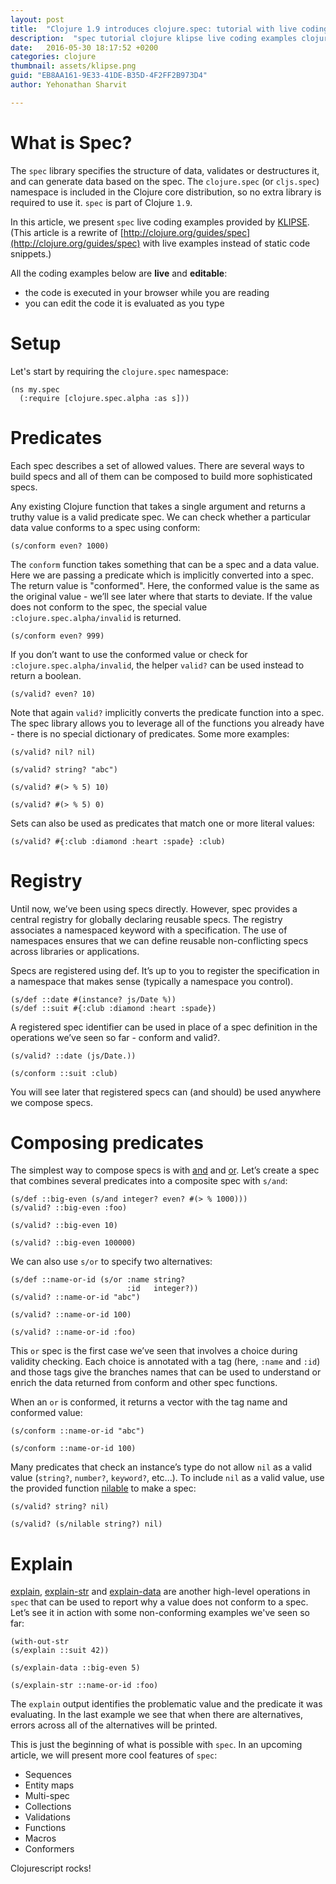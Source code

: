 ```yaml
---
layout: post
title:  "Clojure 1.9 introduces clojure.spec: tutorial with live coding examples #cljklipse @viebel"
description:  "spec tutorial clojure klipse live coding examples clojurescript cljs"
date:   2016-05-30 18:17:52 +0200
categories: clojure
thumbnail: assets/klipse.png
guid: "EB8AA161-9E33-41DE-B35D-4F2FF2B973D4"
author: Yehonathan Sharvit

---
```


# What is Spec?

The `spec` library specifies the structure of data, validates or destructures it, and can generate data based on the spec. The `clojure.spec` (or `cljs.spec`) namespace is included in the Clojure core distribution, so no extra library is required to use it. `spec` is part of Clojure `1.9`.


In this article, we present `spec` live coding examples provided by [KLIPSE][app-url]. (This article is a rewrite of [http://clojure.org/guides/spec](http://clojure.org/guides/spec) with live examples instead of static code snippets.)

All the coding examples below are **live** and **editable**:

- the code is executed in your browser while you are reading
- you can edit the code it is evaluated as you type

# Setup

Let's start by requiring the `clojure.spec` namespace: 


~~~klipse
(ns my.spec
  (:require [clojure.spec.alpha :as s]))
~~~

# Predicates

Each spec describes a set of allowed values. There are several ways to build specs and all of them can be composed to build more sophisticated specs.

Any existing Clojure function that takes a single argument and returns a truthy value is a valid predicate spec. We can check whether a particular data value conforms to a spec using conform:

~~~klipse
(s/conform even? 1000)
~~~

The `conform` function takes something that can be a spec and a data value. Here we are passing a predicate which is implicitly converted into a spec. The return value is "conformed". Here, the conformed value is the same as the original value - we’ll see later where that starts to deviate. If the value does not conform to the spec, the special value `:clojure.spec.alpha/invalid` is returned.

~~~klipse
(s/conform even? 999)
~~~

If you don’t want to use the conformed value or check for `:clojure.spec.alpha/invalid`, the helper `valid?` can be used instead to return a boolean.

~~~klipse
(s/valid? even? 10)
~~~

Note that again `valid?` implicitly converts the predicate function into a spec. The spec library allows you to leverage all of the functions you already have - there is no special dictionary of predicates. Some more examples:

~~~klipse
(s/valid? nil? nil)
~~~

~~~klipse
(s/valid? string? "abc")
~~~

~~~klipse
(s/valid? #(> % 5) 10)
~~~

~~~klipse
(s/valid? #(> % 5) 0)
~~~

Sets can also be used as predicates that match one or more literal values:

~~~klipse
(s/valid? #{:club :diamond :heart :spade} :club) 
~~~

# Registry

Until now, we’ve been using specs directly. However, spec provides a central registry for globally declaring reusable specs. The registry associates a namespaced keyword with a specification. The use of namespaces ensures that we can define reusable non-conflicting specs across libraries or applications.

Specs are registered using def. It’s up to you to register the specification in a namespace that makes sense (typically a namespace you control).

~~~klipse
(s/def ::date #(instance? js/Date %))
(s/def ::suit #{:club :diamond :heart :spade})
~~~

A registered spec identifier can be used in place of a spec definition in the operations we’ve seen so far - conform and valid?.

~~~klipse
(s/valid? ::date (js/Date.))
~~~

~~~klipse
(s/conform ::suit :club)
~~~

You will see later that registered specs can (and should) be used anywhere we compose specs.

# Composing predicates

The simplest way to compose specs is with [and](http://clojure.github.io/clojure/branch-master/clojure.spec-api.html#clojure.spec/and) and [or](http://clojure.github.io/clojure/branch-master/clojure.spec-api.html#clojure.spec/or). Let’s create a spec that combines several predicates into a composite spec with `s/and`:

~~~klipse
(s/def ::big-even (s/and integer? even? #(> % 1000)))
(s/valid? ::big-even :foo)
~~~

~~~klipse
(s/valid? ::big-even 10)
~~~

~~~klipse
(s/valid? ::big-even 100000)
~~~

We can also use `s/or` to specify two alternatives:

~~~klipse
(s/def ::name-or-id (s/or :name string?
                          :id   integer?))
(s/valid? ::name-or-id "abc") 
~~~

~~~klipse
(s/valid? ::name-or-id 100)
~~~

~~~klipse
(s/valid? ::name-or-id :foo) 
~~~


This `or` spec is the first case we’ve seen that involves a choice during validity checking. Each choice is annotated with a tag (here, `:name` and `:id`) and those tags give the branches names that can be used to understand or enrich the data returned from conform and other spec functions.

When an `or` is conformed, it returns a vector with the tag name and conformed value:

~~~klipse
(s/conform ::name-or-id "abc")
~~~

~~~klipse
(s/conform ::name-or-id 100)
~~~

Many predicates that check an instance’s type do not allow `nil` as a valid value (`string?`, `number?`, `keyword?`, etc...). To include `nil` as a valid value, use the provided function [nilable](http://clojure.github.io/clojure/branch-master/clojure.spec-api.html#clojure.spec/nilable) to make a spec:

~~~klipse
(s/valid? string? nil)
~~~

~~~klipse
(s/valid? (s/nilable string?) nil)
~~~

# Explain

[explain](http://clojure.github.io/clojure/branch-master/clojure.spec-api.html#clojure.spec/explain), [explain-str](http://clojure.github.io/clojure/branch-master/clojure.spec-api.html#clojure.spec/explain-str) and [explain-data](http://clojure.github.io/clojure/branch-master/clojure.spec-api.html#clojure.spec/explain-data) are another high-level operations in `spec` that can be used to report why a value does not conform to a spec. Let’s see it in action with some non-conforming examples we've seen so far:

~~~klipse
(with-out-str
(s/explain ::suit 42))
~~~

~~~klipse
(s/explain-data ::big-even 5)
~~~

~~~klipse
(s/explain-str ::name-or-id :foo)
~~~


The `explain` output identifies the problematic value and the predicate it was evaluating. In the last example we see that when there are alternatives, errors across all of the alternatives will be printed.

This is just the beginning of what is possible with `spec`. In an upcoming article, we will present more cool features of `spec`:

- Sequences
- Entity maps
- Multi-spec
- Collections
- Validations
- Functions
- Macros
- Conformers


Clojurescript rocks!

[app-url]: http://app.klipse.tech?blog=klipse

